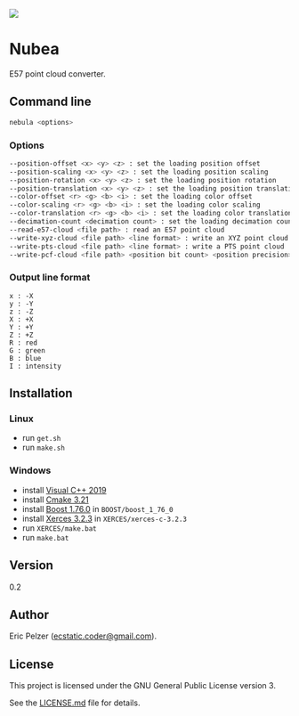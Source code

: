 ![](https://github.com/senselogic/NUBEA/blob/master/LOGO/nubea.png)

# Nubea

E57 point cloud converter.

## Command line

```bash
nebula <options>
```

### Options

```bash
--position-offset <x> <y> <z> : set the loading position offset
--position-scaling <x> <y> <z> : set the loading position scaling
--position-rotation <x> <y> <z> : set the loading position rotation
--position-translation <x> <y> <z> : set the loading position translation
--color-offset <r> <g> <b> <i> : set the loading color offset
--color-scaling <r> <g> <b> <i> : set the loading color scaling
--color-translation <r> <g> <b> <i> : set the loading color translation
--decimation-count <decimation count> : set the loading decimation count
--read-e57-cloud <file path> : read an E57 point cloud
--write-xyz-cloud <file path> <line format> : write an XYZ point cloud
--write-pts-cloud <file path> <line format> : write a PTS point cloud
--write-pcf-cloud <file path> <position bit count> <position precision> : write a PCF point cloud
```

### Output line format

```
x : -X
y : -Y
z : -Z
X : +X
Y : +Y
Z : +Z
R : red
G : green
B : blue
I : intensity
```

## Installation

### Linux

*   run `get.sh`
*   run `make.sh`

### Windows

*   install [Visual C++ 2019](https://visualstudio.microsoft.com/fr/vs/community/)
*   install [Cmake 3.21](https://github.com/Kitware/CMake/releases/download/v3.21.0-rc3/cmake-3.21.0-rc3-windows-x86_64.msi)
*   install [Boost 1.76.0](https://boostorg.jfrog.io/artifactory/main/release/1.76.0/source/boost_1_76_0.7z) in `BOOST/boost_1_76_0`
*   install [Xerces 3.2.3](https://downloads.apache.org//xerces/c/3/sources/xerces-c-3.2.3.zip) in `XERCES/xerces-c-3.2.3`
*   run `XERCES/make.bat`
*   run `make.bat`

## Version

0.2

## Author

Eric Pelzer (ecstatic.coder@gmail.com).

## License

This project is licensed under the GNU General Public License version 3.

See the [LICENSE.md](LICENSE.md) file for details.

